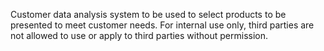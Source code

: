 Customer data analysis system to be used to select products to be presented to meet customer needs.
For internal use only, third parties are not allowed to use or apply to third parties without permission.